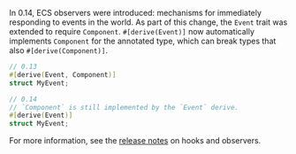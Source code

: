 In 0.14, ECS observers were introduced: mechanisms for immediately responding to events in the world. As part of this change, the `Event` trait was extended to require `Component`. `#[derive(Event)]` now automatically implements `Component` for the annotated type, which can break types that also `#[derive(Component)]`.

```rust
// 0.13
#[derive(Event, Component)]
struct MyEvent;

// 0.14
// `Component` is still implemented by the `Event` derive.
#[derive(Event)]
struct MyEvent;
```

For more information, see the [release notes](/news/bevy-0-14/#ecs-hooks-and-observers) on hooks and observers.
